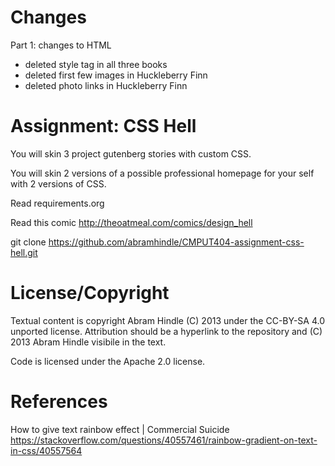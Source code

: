 Changes
====================
Part 1: changes to HTML
* deleted style tag in all three books
* deleted first few images in Huckleberry Finn
* deleted photo links in Huckleberry Finn



Assignment: CSS Hell
====================

You will skin 3 project gutenberg stories with custom CSS.

You will skin 2 versions of a possible professional homepage for your
self with 2 versions of CSS.

Read requirements.org

Read this comic http://theoatmeal.com/comics/design_hell

git clone https://github.com/abramhindle/CMPUT404-assignment-css-hell.git

License/Copyright
=================

Textual content is copyright Abram Hindle (C) 2013 under the CC-BY-SA
4.0 unported license. Attribution should be a hyperlink to the
repository and (C) 2013 Abram Hindle visibile in the text.

Code is licensed under the Apache 2.0 license.

References
====================
How to give text rainbow effect | Commercial Suicide
https://stackoverflow.com/questions/40557461/rainbow-gradient-on-text-in-css/40557564